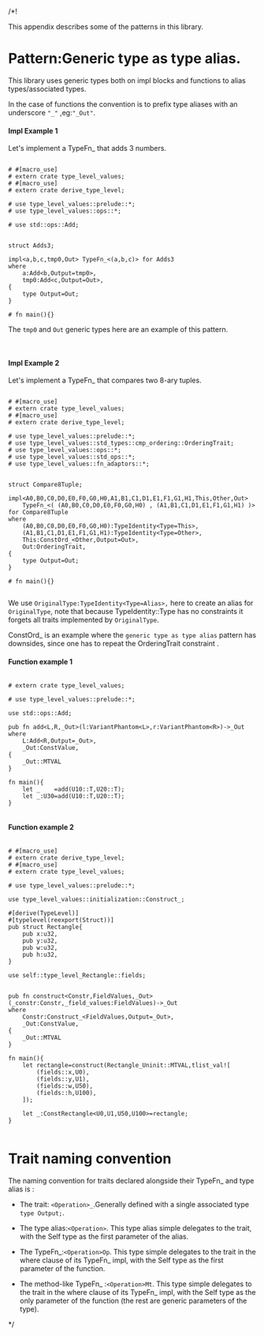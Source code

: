 /*!

This appendix describes some of the patterns in this library.


# Pattern:Generic type as type alias.

This library uses generic types both on impl blocks and functions to alias types/associated types.

In the case of functions the convention is to prefix type aliases with an underscore `"_"`
,eg:`"_Out"`.

#### Impl Example 1

Let's implement a TypeFn_ that adds 3 numbers.

```

# #[macro_use]
# extern crate type_level_values;
# #[macro_use]
# extern crate derive_type_level;

# use type_level_values::prelude::*;
# use type_level_values::ops::*;

# use std::ops::Add;


struct Adds3;

impl<a,b,c,tmp0,Out> TypeFn_<(a,b,c)> for Adds3
where 
    a:Add<b,Output=tmp0>,
    tmp0:Add<c,Output=Out>,
{
    type Output=Out;
}

# fn main(){}

```

The `tmp0` and `Out` generic types here are an example of this pattern.


<br>

#### Impl Example 2

Let's implement a TypeFn_ that compares two 8-ary tuples.

```

# #[macro_use]
# extern crate type_level_values;
# #[macro_use]
# extern crate derive_type_level;

# use type_level_values::prelude::*;
# use type_level_values::std_types::cmp_ordering::OrderingTrait;
# use type_level_values::ops::*;
# use type_level_values::std_ops::*;
# use type_level_values::fn_adaptors::*;


struct Compare8Tuple;

impl<A0,B0,C0,D0,E0,F0,G0,H0,A1,B1,C1,D1,E1,F1,G1,H1,This,Other,Out> 
    TypeFn_<( (A0,B0,C0,D0,E0,F0,G0,H0) , (A1,B1,C1,D1,E1,F1,G1,H1) )> 
for Compare8Tuple
where 
    (A0,B0,C0,D0,E0,F0,G0,H0):TypeIdentity<Type=This>,
    (A1,B1,C1,D1,E1,F1,G1,H1):TypeIdentity<Type=Other>,
    This:ConstOrd_<Other,Output=Out>,
    Out:OrderingTrait,
{
    type Output=Out;
}

# fn main(){}


```

We use `OriginalType:TypeIdentity<Type=Alias>,` 
here to create an alias for `OriginalType`,
note that because TypeIdentity::Type has no constraints 
it forgets all traits implemented by `OriginalType`.

ConstOrd_ is an example where the `generic type as type alias` pattern has downsides,
since one has to repeat the OrderingTrait constraint .


#### Function example 1

```

# extern crate type_level_values;

# use type_level_values::prelude::*;

use std::ops::Add;

pub fn add<L,R,_Out>(l:VariantPhantom<L>,r:VariantPhantom<R>)->_Out
where 
    L:Add<R,Output=_Out>,
    _Out:ConstValue,
{
    _Out::MTVAL
}

fn main(){
    let _    =add(U10::T,U20::T);
    let _:U30=add(U10::T,U20::T);
}


```


#### Function example 2

```

# #[macro_use]
# extern crate derive_type_level;
# #[macro_use]
# extern crate type_level_values;

# use type_level_values::prelude::*;

use type_level_values::initialization::Construct_;

#[derive(TypeLevel)]
#[typelevel(reexport(Struct))]
pub struct Rectangle{
    pub x:u32,
    pub y:u32,
    pub w:u32,
    pub h:u32,
}

use self::type_level_Rectangle::fields;


pub fn construct<Constr,FieldValues,_Out>(_constr:Constr,_field_values:FieldValues)->_Out
where 
    Constr:Construct_<FieldValues,Output=_Out>,
    _Out:ConstValue,
{
    _Out::MTVAL
}

fn main(){
    let rectangle=construct(Rectangle_Uninit::MTVAL,tlist_val![
        (fields::x,U0),
        (fields::y,U1),
        (fields::w,U50),
        (fields::h,U100),
    ]);

    let _:ConstRectangle<U0,U1,U50,U100>=rectangle;
}


```




# Trait naming convention

The naming convention for traits declared alongside their TypeFn_ and type alias is :
    
- The trait:
    `<Operation>_`.Generally defined with a single associated type `type Output;`.

- The type alias:`<Operation>`.
    This type alias simple delegates to the trait,
    with the Self type as the first parameter of the alias.

- The TypeFn_:`<Operation>Op`.
    This type simple delegates to the trait in the where clause of its TypeFn_ impl,
    with the Self type as the first parameter of the function.

- The method-like TypeFn_ :`<Operation>Mt`.
    This type simple delegates to the trait in the where clause of its TypeFn_ impl,
    with the Self type as the only parameter of the function
    (the rest are generic parameters of the type).
    







*/
